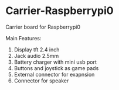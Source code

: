 # Carrier-Raspberrypi0
Carrier board for Raspberrypi0

Main Features:
1. Display tft 2.4 inch
2. Jack audio 2.5mm
3. Battery charger with mini usb port
4. Buttons and joystick as game pads
5. External connector for exapnsion
6. Connector for speaker
